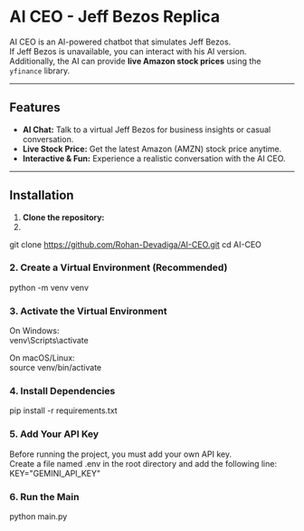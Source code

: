 # AI CEO - Jeff Bezos Replica

AI CEO is an AI-powered chatbot that simulates Jeff Bezos.  
If Jeff Bezos is unavailable, you can interact with his AI version.  
Additionally, the AI can provide **live Amazon stock prices** using the `yfinance` library.

---

## Features

- **AI Chat:** Talk to a virtual Jeff Bezos for business insights or casual conversation.  
- **Live Stock Price:** Get the latest Amazon (AMZN) stock price anytime.  
- **Interactive & Fun:** Experience a realistic conversation with the AI CEO.  

---

## Installation

1. **Clone the repository:**
2. 
git clone https://github.com/Rohan-Devadiga/AI-CEO.git
cd AI-CEO

### 2. Create a Virtual Environment (Recommended)
python -m venv venv

### 3. Activate the Virtual Environment
On Windows:<br>
venv\Scripts\activate

On macOS/Linux:<br>
source venv/bin/activate

### 4. Install Dependencies
pip install -r requirements.txt

### 5. Add Your API Key<br>
Before running the project, you must add your own API key.<br>
Create a file named .env in the root directory and add the following line:<br>
KEY="GEMINI_API_KEY"<br>

### 6. Run the Main
python main.py
